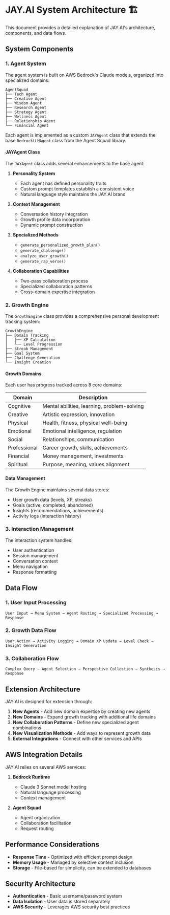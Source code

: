# JAY.AI System Architecture 🏗️

This document provides a detailed explanation of JAY.AI's architecture, components, and data flows.

## System Components

### 1. Agent System

The agent system is built on AWS Bedrock's Claude models, organized into specialized domains:

```
AgentSquad
├── Tech Agent
├── Creative Agent
├── Wisdom Agent
├── Research Agent
├── Strategy Agent
├── Wellness Agent
├── Relationship Agent
└── Financial Agent
```

Each agent is implemented as a custom `JAYAgent` class that extends the base `BedrockLLMAgent` class from the Agent Squad library.

#### JAYAgent Class

The `JAYAgent` class adds several enhancements to the base agent:

1. **Personality System**
   - Each agent has defined personality traits
   - Custom prompt templates establish a consistent voice
   - Natural language style maintains the JAY.AI brand

2. **Context Management**
   - Conversation history integration
   - Growth profile data incorporation
   - Dynamic prompt construction

3. **Specialized Methods**
   - `generate_personalized_growth_plan()`
   - `generate_challenge()`
   - `analyze_user_growth()`
   - `generate_rap_verse()`

4. **Collaboration Capabilities**
   - Two-pass collaboration process
   - Specialized collaboration patterns
   - Cross-domain expertise integration

### 2. Growth Engine

The `GrowthEngine` class provides a comprehensive personal development tracking system:

```
GrowthEngine
├── Domain Tracking
│   ├── XP Calculation
│   └── Level Progression
├── Streak Management
├── Goal System
├── Challenge Generation
└── Insight Creation
```

#### Growth Domains

Each user has progress tracked across 8 core domains:

| Domain      | Description                                    |
|-------------|------------------------------------------------|
| Cognitive   | Mental abilities, learning, problem-solving    |
| Creative    | Artistic expression, innovation                |
| Physical    | Health, fitness, physical well-being           |
| Emotional   | Emotional intelligence, regulation             |
| Social      | Relationships, communication                   |
| Professional| Career growth, skills, achievements            |
| Financial   | Money management, investments                  |
| Spiritual   | Purpose, meaning, values alignment             |

#### Data Management

The Growth Engine maintains several data stores:
- User growth data (levels, XP, streaks)
- Goals (active, completed, abandoned)
- Insights (recommendations, achievements)
- Activity logs (interaction history)

### 3. Interaction Management

The interaction system handles:
- User authentication
- Session management
- Conversation context
- Menu navigation
- Response formatting

## Data Flow

### 1. User Input Processing

```
User Input → Menu System → Agent Routing → Specialized Processing → Response
```

### 2. Growth Data Flow

```
User Action → Activity Logging → Domain XP Update → Level Check → Insight Generation
```

### 3. Collaboration Flow

```
Complex Query → Agent Selection → Perspective Collection → Synthesis → Response
```

## Extension Architecture

JAY.AI is designed for extension through:

1. **New Agents** - Add new domain expertise by creating new agents
2. **New Domains** - Expand growth tracking with additional life domains
3. **New Collaboration Patterns** - Define new specialized agent combinations
4. **New Visualization Methods** - Add ways to represent growth data
5. **External Integrations** - Connect with other services and APIs

## AWS Integration Details

JAY.AI relies on several AWS services:

1. **Bedrock Runtime**
   - Claude 3 Sonnet model hosting
   - Natural language processing
   - Context management

2. **Agent Squad**
   - Agent organization
   - Collaboration facilitation
   - Request routing

## Performance Considerations

- **Response Time** - Optimized with efficient prompt design
- **Memory Usage** - Managed by selective context inclusion
- **Storage** - File-based for simplicity, can be extended to databases

## Security Architecture

- **Authentication** - Basic username/password system
- **Data Isolation** - User data is stored separately
- **AWS Security** - Leverages AWS security best practices 